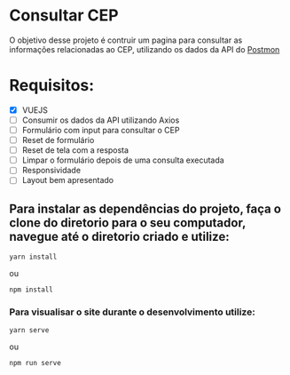 # Consultar CEP
O objetivo desse projeto é contruir um pagina para consultar as informações relacionadas ao CEP, utilizando os dados da API do [Postmon](https://postmon.com.br/)

# Requisitos:
- [x] VUEJS
- [ ] Consumir os dados da API utilizando Axios
- [ ] Formulário com input para consultar o CEP
- [ ] Reset de formulário
- [ ] Reset de tela com a resposta
- [ ] Limpar o formulário depois de uma consulta executada
- [ ] Responsividade
- [ ] Layout bem apresentado

## Para instalar as dependências do projeto, faça o clone do diretorio para o seu computador, navegue até o diretorio criado e utilize:
```
yarn install
```
ou
```
npm install
```

### Para visualisar o site durante o desenvolvimento utilize:
```
yarn serve
```
ou
```
npm run serve
```
